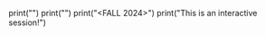 print("<Alexia Romine>")
print("<F24 COP2002.0M1: PROGRAM LOGIC>")
print("<FALL 2024>")
print("This is an interactive session!")

